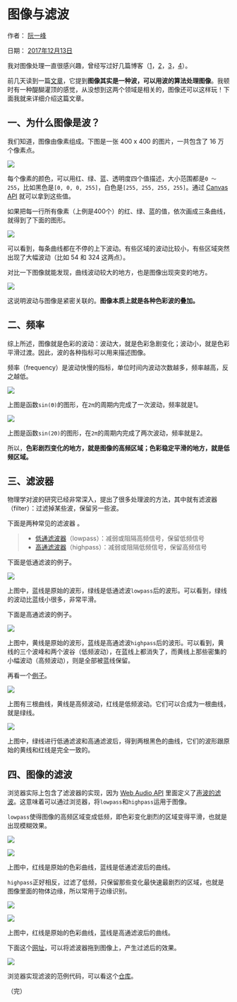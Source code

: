 图像与滤波
==========

[](http://www.bshare.cn/share)

作者： [阮一峰](http://www.ruanyifeng.com)

日期： [2017年12月13日](http://www.ruanyifeng.com/blog/2017/12/)

我对图像处理一直很感兴趣，曾经写过好几篇博客（[1](http://www.ruanyifeng.com/blog/2012/11/gaussian_blur.html)，[2](http://www.ruanyifeng.com/blog/2013/03/similar_image_search_part_ii.html)，[3](http://www.ruanyifeng.com/blog/2011/07/principle_of_similar_image_search.html)，[4](http://www.ruanyifeng.com/blog/2016/07/edge-recognition.html)）。

前几天读到一篇[文章](https://medium.com/statuscode/filtering-images-using-web-audio-api-276555cca6ad)，它提到**图像其实是一种波，可以用波的算法处理图像**。我顿时有一种醍醐灌顶的感觉，从没想到这两个领域是相关的，图像还可以这样玩！下面我就来详细介绍这篇文章。

一、为什么图像是波？
--------------------

我们知道，图像由像素组成。下图是一张 400 x 400 的图片，一共包含了 16 万个像素点。

![](http://www.ruanyifeng.com/blogimg/asset/2017/bg2017121301.jpg)

每个像素的颜色，可以用红、绿、蓝、透明度四个值描述，大小范围都是`0 ～ 255`，比如黑色是`[0, 0, 0, 255]`，白色是`[255, 255, 255, 255]`。通过 [Canvas API](https://developer.mozilla.org/en-US/docs/Web/API/Canvas_API/Tutorial/Pixel_manipulation_with_canvas) 就可以拿到这些值。

如果把每一行所有像素（上例是400个）的红、绿、蓝的值，依次画成三条曲线，就得到了下面的图形。

![](http://www.ruanyifeng.com/blogimg/asset/2017/bg2017121302.png)

可以看到，每条曲线都在不停的上下波动。有些区域的波动比较小，有些区域突然出现了大幅波动（比如 54 和 324 这两点）。

对比一下图像就能发现，曲线波动较大的地方，也是图像出现突变的地方。

![](http://www.ruanyifeng.com/blogimg/asset/2017/bg2017121303.png)

这说明波动与图像是紧密关联的。**图像本质上就是各种色彩波的叠加。**

二、频率
--------

综上所述，图像就是色彩的波动：波动大，就是色彩急剧变化；波动小，就是色彩平滑过渡。因此，波的各种指标可以用来描述图像。

频率（frequency）是波动快慢的指标，单位时间内波动次数越多，频率越高，反之越低。

![](http://www.ruanyifeng.com/blogimg/asset/2017/bg2017121305.jpg)

上图是函数`sin(Θ)`的图形，在`2π`的周期内完成了一次波动，频率就是1。

![](http://www.ruanyifeng.com/blogimg/asset/2017/bg2017121304.jpg)

上图是函数`sin(2Θ)`的图形，在`2π`的周期内完成了两次波动，频率就是2。

所以，**色彩剧烈变化的地方，就是图像的高频区域；色彩稳定平滑的地方，就是低频区域。**

三、滤波器
----------

物理学对波的研究已经非常深入，提出了很多处理波的方法，其中就有滤波器（filter）：过滤掉某些波，保留另一些波。

下面是两种常见的滤波器 。

> -   [低通滤波器](https://baike.baidu.com/item/%E4%BD%8E%E9%80%9A%E6%BB%A4%E6%B3%A2)（lowpass）：减弱或阻隔高频信号，保留低频信号
> -   [高通滤波器](https://baike.baidu.com/item/%E9%AB%98%E9%80%9A%E6%BB%A4%E6%B3%A2)（highpass）：减弱或阻隔低频信号，保留高频信号

下面是低通滤波的例子。

![](http://www.ruanyifeng.com/blogimg/asset/2017/bg2017121306.png)

上图中，蓝线是原始的波形，绿线是低通滤波`lowpass`后的波形。可以看到，绿线的波动比蓝线小很多，非常平滑。

下面是高通滤波的例子。

![](http://www.ruanyifeng.com/blogimg/asset/2017/bg2017121307.png)

上图中，黄线是原始的波形，蓝线是高通滤波`highpass`后的波形。可以看到，黄线的三个波峰和两个波谷（低频波动），在蓝线上都消失了，而黄线上那些密集的小幅波动（高频波动），则是全部被蓝线保留。

再看一个[例子](https://stackoverflow.com/questions/7105962/how-do-i-run-a-high-pass-or-low-pass-filter-on-data-points-in-r)。

![](http://www.ruanyifeng.com/blogimg/asset/2017/bg2017121308.png)

上图有三根曲线，黄线是高频波动，红线是低频波动。它们可以合成为一根曲线，就是绿线。

![](http://www.ruanyifeng.com/blogimg/asset/2017/bg2017121309.png)

上图中，绿线进行低通滤波和高通滤波后，得到两根黑色的曲线，它们的波形跟原始的黄线和红线是完全一致的。

四、图像的滤波
--------------

浏览器实际上包含了滤波器的实现，因为 [Web Audio API](https://developer.mozilla.org/en-US/docs/Web/API/Web_Audio_API) 里面定义了[声波的滤波](https://developer.mozilla.org/en-US/docs/Web/API/BiquadFilterNode/type)。这意味着可以通过浏览器，将`lowpass`和`highpass`运用于图像。

`lowpass`使得图像的高频区域变成低频，即色彩变化剧烈的区域变得平滑，也就是出现模糊效果。

![](http://www.ruanyifeng.com/blogimg/asset/2017/bg2017121310.jpg)

![](http://www.ruanyifeng.com/blogimg/asset/2017/bg2017121311.png)

上图中，红线是原始的色彩曲线，蓝线是低通滤波后的曲线。

`highpass`正好相反，过滤了低频，只保留那些变化最快速最剧烈的区域，也就是图像里面的物体边缘，所以常用于边缘识别。

![](http://www.ruanyifeng.com/blogimg/asset/2017/bg2017121312.jpg)

![](http://www.ruanyifeng.com/blogimg/asset/2017/bg2017121313.png)

上图中，红线是原始的色彩曲线，蓝线是高通滤波后的曲线。

下面这个[网址](http://fellipe.com/demos/lena-js/)，可以将滤波器拖到图像上，产生过滤后的效果。

[![](http://www.ruanyifeng.com/blogimg/asset/2017/bg2017121314.jpg)](http://fellipe.com/demos/lena-js/)

浏览器实现滤波的范例代码，可以看这个[仓库](https://github.com/rssilva/web-audio-image-filtering)。

（完）
